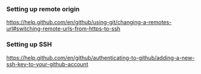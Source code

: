 ### Setting up remote origin 
https://help.github.com/en/github/using-git/changing-a-remotes-url#switching-remote-urls-from-https-to-ssh

### Setting up SSH
https://help.github.com/en/github/authenticating-to-github/adding-a-new-ssh-key-to-your-github-account